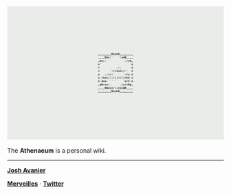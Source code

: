 [![Screenshot](screenshot.png)](https://joshavanier.github.io)

The **Athenaeum** is a personal wiki.

---

**[Josh Avanier](https://joshavanier.github.io)**

**[Merveilles](https://merveilles.town/@joshavanier)** &middot; **[Twitter](https://twitter.com/joshavanier)**
